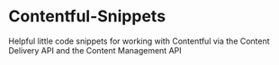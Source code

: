 # Contentful-Snippets
Helpful little code snippets for working with Contentful via the Content Delivery API and the Content Management API
